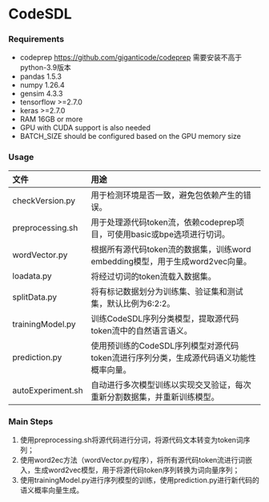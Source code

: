 # CodeSDL

### Requirements

+ codeprep https://github.com/giganticode/codeprep 需要安装不高于python-3.9版本
+ pandas 1.5.3
+ numpy 1.26.4
+ gensim 4.3.3
+ tensorflow >=2.7.0
+ keras >=2.7.0
+ RAM 16GB or more
+ GPU with CUDA support is also needed
+ BATCH_SIZE should be configured based on the GPU memory size

### Usage

| 文件              | 用途                                                         |
| :---------------- | :----------------------------------------------------------- |
| checkVersion.py | 用于检测环境是否一致，避免包依赖产生的错误。 |
| preprocessing.sh   | 用于处理源代码token流，依赖codeprep项目，可使用basic或bpe选项进行切词。   |
| wordVector.py | 根据所有源代码token流的数据集，训练word embedding模型，用于生成word2vec向量。 |
| loadata.py | 将经过切词的token流载入数据集。 |
| splitData.py | 将有标记数据划分为训练集、验证集和测试集，默认比例为6:2:2。 |
| trainingModel.py | 训练CodeSDL序列分类模型，提取源代码token流中的自然语言语义。 |
| prediction.py | 使用预训练的CodeSDL序列模型对源代码token流进行序列分类，生成源代码语义功能性概率向量。 |
| autoExperiment.sh | 自动进行多次模型训练以实现交叉验证，每次重新分割数据集，并重新训练模型。 |

### Main Steps
1. 使用preprocessing.sh将源代码进行分词，将源代码文本转变为token词序列；
2. 使用word2ec方法（wordVector.py程序），将所有源代码token流进行词嵌入，生成word2vec模型，用于将源代码token序列转换为词向量序列；
3. 使用trainingModel.py进行序列模型的训练，使用prediction.py进行新代码的语义概率向量生成。
